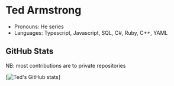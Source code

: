 # Ted Armstrong

- Pronouns: He series
- Languages: Typescript, Javascript, SQL, C#, Ruby, C++, YAML

## GitHub Stats

NB: most contributions are to private repositories

[![Ted's GitHub stats](https://github-readme-stats.vercel.app/api?username=shockolate&show_icons=true&theme=onedark)]

<!--
**Shockolate/Shockolate** is a ✨ _special_ ✨ repository because its `README.md` (this file) appears on your GitHub profile.

Here are some ideas to get you started:

- 🔭 I’m currently working on ...
- 🌱 I’m currently learning ...
- 👯 I’m looking to collaborate on ...
- 🤔 I’m looking for help with ...
- 💬 Ask me about ...
- 📫 How to reach me: ...
- 😄 Pronouns: ...
- ⚡ Fun fact: ...
-->
